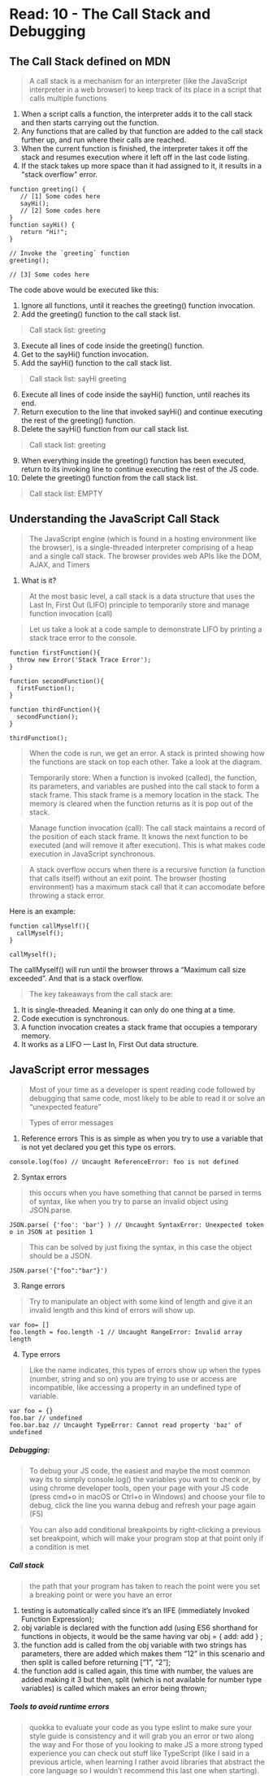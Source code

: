 # Read: 10 - The Call Stack and Debugging

## The Call Stack defined on MDN

> A call stack is a mechanism for an interpreter (like the JavaScript interpreter in a web browser) to keep track of its place in a script that calls multiple functions
1. When a script calls a function, the interpreter adds it to the call stack and then starts carrying out the function.
2. Any functions that are called by that function are added to the call stack further up, and run where their calls are reached.
3. When the current function is finished, the interpreter takes it off the stack and resumes execution where it left off in the last code listing.
4. If the stack takes up more space than it had assigned to it, it results in a "stack overflow" error.

```
function greeting() {
   // [1] Some codes here
   sayHi();
   // [2] Some codes here
}
function sayHi() {
   return "Hi!";
}

// Invoke the `greeting` function
greeting();

// [3] Some codes here
```

The code above would be executed like this:

1. Ignore all functions, until it reaches the greeting() function invocation.
2. Add the greeting() function to the call stack list.
> Call stack list:
> greeting

3. Execute all lines of code inside the greeting() function.
4. Get to the sayHi() function invocation.
5. Add the sayHi() function to the call stack list.
> Call stack list:
> sayHi
> greeting

6. Execute all lines of code inside the sayHi() function, until reaches its end.
7. Return execution to the line that invoked sayHi() and continue executing the rest of the greeting() function.
8. Delete the sayHi() function from our call stack list.
> Call stack list:
> greeting

9. When everything inside the greeting() function has been executed, return to its invoking line to continue executing the rest of the JS code.
10. Delete the greeting() function from the call stack list.
> Call stack list:
> EMPTY

## Understanding the JavaScript Call Stack

> The JavaScript engine (which is found in a hosting environment like the browser), is a single-threaded interpreter comprising of a heap and a single call stack. The browser provides web APIs like the DOM, AJAX, and Timers

1. What is it?

> At the most basic level, a call stack is a data structure that uses the Last In, First Out (LIFO) principle to temporarily store and manage function invocation (call)

> Let us take a look at a code sample to demonstrate LIFO by printing a stack trace error to the console.
```
function firstFunction(){
  throw new Error('Stack Trace Error');
}

function secondFunction(){
  firstFunction();
}

function thirdFunction(){
  secondFunction();
}

thirdFunction();
```
> When the code is run, we get an error. A stack is printed showing how the functions are stack on top each other. Take a look at the diagram.

> Temporarily store: 
When a function is invoked (called), the function, its parameters, and variables are pushed into the call stack to form a stack frame. This stack frame is a memory location in the stack. The memory is cleared when the function returns as it is pop out of the stack.

> Manage function invocation (call):
 The call stack maintains a record of the position of each stack frame. It knows the next function to be executed (and will remove it after execution). This is what makes code execution in JavaScript synchronous.

 > A stack overflow occurs when there is a recursive function (a function that calls itself) without an exit point. The browser (hosting environment) has a maximum stack call that it can accomodate before throwing a stack error.

Here is an example:
```
function callMyself(){
  callMyself();
}

callMyself();
```
The callMyself() will run until the browser throws a “Maximum call size exceeded”. And that is a stack overflow.

> The key takeaways from the call stack are:
1. It is single-threaded. Meaning it can only do one thing at a time.
2. Code execution is synchronous.
3. A function invocation creates a stack frame that occupies a temporary memory.
4. It works as a LIFO — Last In, First Out data structure.

## JavaScript error messages

> Most of your time as a developer is spent reading code followed by debugging that same code, most likely to be able to read it or solve an “unexpected feature”

> Types of error messages

1. Reference errors
This is as simple as when you try to use a variable that is not yet declared you get this type os errors.
```
console.log(foo) // Uncaught ReferenceError: foo is not defined
```
2. Syntax errors
> this occurs when you have something that cannot be parsed in terms of syntax, like when you try to parse an invalid object using JSON.parse.
```
JSON.parse( {'foo': 'bar'} ) // Uncaught SyntaxError: Unexpected token o in JSON at position 1
```
> This can be solved by just fixing the syntax, in this case the object should be a JSON.
```
JSON.parse('{"foo":"bar"}')
```

3. Range errors
> Try to manipulate an object with some kind of length and give it an invalid length and this kind of errors will show up.
```
var foo= []
foo.length = foo.length -1 // Uncaught RangeError: Invalid array length
```

4. Type errors
> Like the name indicates, this types of errors show up when the types (number, string and so on) you are trying to use or access are incompatible, like accessing a property in an undefined type of variable.
```
var foo = {}
foo.bar // undefined
foo.bar.baz // Uncaught TypeError: Cannot read property 'baz' of undefined
```

##### Debugging:
> To debug your JS code, the easiest and maybe the most common way its to simply console.log() the variables you want to check or, by using chrome developer tools, open your page with your JS code (press cmd+o in macOS or Ctrl+o in Windows) and choose your file to debug, click the line you wanna debug and refresh your page again (F5)

> You can also add conditional breakpoints by right-clicking a previous set breakpoint, which will make your program stop at that point only if a condition is met

##### Call stack
> the path that your program has taken to reach the point were you set a breaking point or were you have an error

1. testing is automatically called since it’s an IIFE (immediately Invoked Function Expression);
2. obj variable is declared with the function add (using ES6 shorthand for functions in objects, it would be the same having var obj = { add: add } ;
3. the function add is called from the obj variable with two strings has parameters, there are added which makes them “12” in this scenario and then split is called before returning [“1”, “2”];
4. the function add is called again, this time with number, the values are added making it 3 but then, split (which is not available for number type variables) is called which makes an error being thrown;

##### Tools to avoid runtime errors

> quokka to evaluate your code as you type
> eslint to make sure your style guide is consistency and it will grab you an error or two along the way and
> For those of you looking to make JS a more strong typed experience you can check out stuff like TypeScript (like I said in a previous article, when learning I rather avoid libraries that abstract the core language so I wouldn’t recommend this last one when starting).


